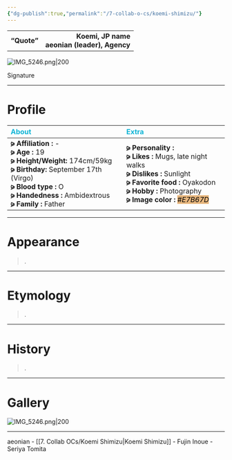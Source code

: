 ```yaml
---
{"dg-publish":true,"permalink":"/7-collab-o-cs/koemi-shimizu/"}
---
```


|             |                                              |
|:----------- | --------------------------------------------:|
| **“Quote”** | **Koemi, JP name** <br> **aeonian (leader), Agency** |

![IMG_5246.png|200](/img/user/%E2%80%94%E2%80%94%E2%80%94%E2%80%94%E2%80%94%E2%80%94%E2%80%94%E2%80%94%E2%80%94/IMG_5246.png)

Signature

***

# Profile

| <span style="color: #10B5D6;">About</span> | <span style="color: #10B5D6;">Extra</span>|
|:----- |:----- |
|**⪩ Affiliation :** - <br> **⪩ Age :** 19 <br> **⪩ Height/Weight:** 174cm/59kg <br> **⪩ Birthday:** September 17th (Virgo) <br> **⪩ Blood type :** O <br> **⪩ Handedness :** Ambidextrous <br> **⪩ Family :** Father       |**⪩ Personality :** <br> **⪩ Likes :** Mugs, late night walks <br> **⪩ Dislikes :** Sunlight <br> **⪩ Favorite food :** Oyakodon <br> **⪩ Hobby :** Photography <br> **⪩ Image color :** <mark style="background: #E7B67D;">#*E7B67D*</mark>

***

# Appearance

> .

****

# Etymology

> .

****

# History

> .

****

# Gallery

![IMG_5246.png|200](/img/user/%E2%80%94%E2%80%94%E2%80%94%E2%80%94%E2%80%94%E2%80%94%E2%80%94%E2%80%94%E2%80%94/IMG_5246.png)

***

aeonian - [[7. Collab OCs/Koemi Shimizu\|Koemi Shimizu]] - Fujin Inoue - Seriya Tomita